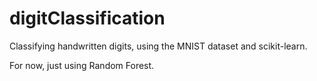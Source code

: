 # digitClassification
Classifying handwritten digits, using the MNIST dataset and scikit-learn.

For now, just using Random Forest.
